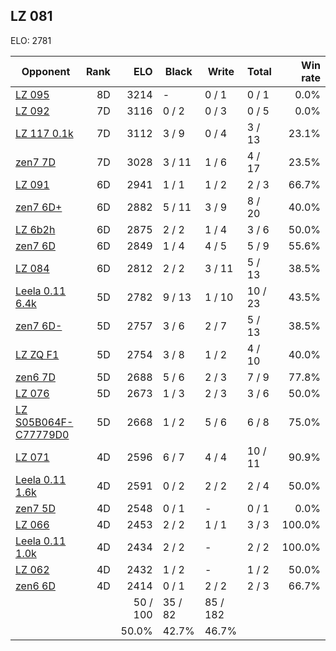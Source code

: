 ## LZ 081 ##

ELO: 2781

Opponent | Rank | ELO | Black | Write | Total | Win rate
---------|-----:|----:|-------|-------|-------|-------:
[LZ 095](LZ%20095.md) | 8D | 3214 | - | 0 / 1 | 0 / 1 | 0.0%
[LZ 092](LZ%20092.md) | 7D | 3116 | 0 / 2 | 0 / 3 | 0 / 5 | 0.0%
[LZ 117 0.1k](LZ%20117%200.1k.md) | 7D | 3112 | 3 / 9 | 0 / 4 | 3 / 13 | 23.1%
[zen7 7D](zen7%207D.md) | 7D | 3028 | 3 / 11 | 1 / 6 | 4 / 17 | 23.5%
[LZ 091](LZ%20091.md) | 6D | 2941 | 1 / 1 | 1 / 2 | 2 / 3 | 66.7%
[zen7 6D+](zen7%206D+.md) | 6D | 2882 | 5 / 11 | 3 / 9 | 8 / 20 | 40.0%
[LZ 6b2h](LZ%206b2h.md) | 6D | 2875 | 2 / 2 | 1 / 4 | 3 / 6 | 50.0%
[zen7 6D](zen7%206D.md) | 6D | 2849 | 1 / 4 | 4 / 5 | 5 / 9 | 55.6%
[LZ 084](LZ%20084.md) | 6D | 2812 | 2 / 2 | 3 / 11 | 5 / 13 | 38.5%
[Leela 0.11 6.4k](Leela%200.11%206.4k.md) | 5D | 2782 | 9 / 13 | 1 / 10 | 10 / 23 | 43.5%
[zen7 6D-](zen7%206D-.md) | 5D | 2757 | 3 / 6 | 2 / 7 | 5 / 13 | 38.5%
[LZ ZQ F1](LZ%20ZQ%20F1.md) | 5D | 2754 | 3 / 8 | 1 / 2 | 4 / 10 | 40.0%
[zen6 7D](zen6%207D.md) | 5D | 2688 | 5 / 6 | 2 / 3 | 7 / 9 | 77.8%
[LZ 076](LZ%20076.md) | 5D | 2673 | 1 / 3 | 2 / 3 | 3 / 6 | 50.0%
[LZ S05B064F-C77779D0](LZ%20S05B064F-C77779D0.md) | 5D | 2668 | 1 / 2 | 5 / 6 | 6 / 8 | 75.0%
[LZ 071](LZ%20071.md) | 4D | 2596 | 6 / 7 | 4 / 4 | 10 / 11 | 90.9%
[Leela 0.11 1.6k](Leela%200.11%201.6k.md) | 4D | 2591 | 0 / 2 | 2 / 2 | 2 / 4 | 50.0%
[zen7 5D](zen7%205D.md) | 4D | 2548 | 0 / 1 | - | 0 / 1 | 0.0%
[LZ 066](LZ%20066.md) | 4D | 2453 | 2 / 2 | 1 / 1 | 3 / 3 | 100.0%
[Leela 0.11 1.0k](Leela%200.11%201.0k.md) | 4D | 2434 | 2 / 2 | - | 2 / 2 | 100.0%
[LZ 062](LZ%20062.md) | 4D | 2432 | 1 / 2 | - | 1 / 2 | 50.0%
[zen6 6D](zen6%206D.md) | 4D | 2414 | 0 / 1 | 2 / 2 | 2 / 3 | 66.7%
 | | | 50 / 100 | 35 / 82 | 85 / 182 | 
 | | | 50.0% | 42.7% | 46.7% | 
